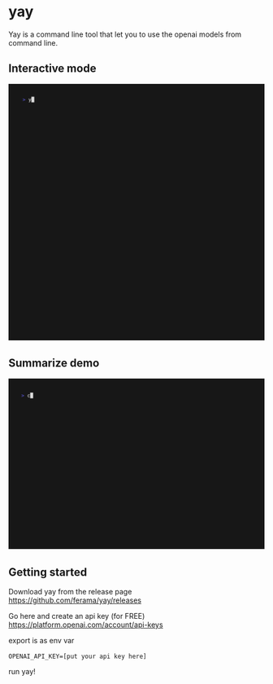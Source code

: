 # yay

Yay is a command line tool that let you to use the openai models
from command line.

## Interactive mode

![Sample interactive](./assets/interactive.gif)

## Summarize demo

![Sample curl](./assets/curl.gif)

## Getting started

Download yay from the release page https://github.com/ferama/yay/releases

Go here and create an api key (for FREE) https://platform.openai.com/account/api-keys

export is as env var

```
OPENAI_API_KEY=[put your api key here]
```

run yay!